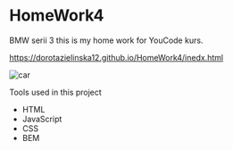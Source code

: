 # HomeWork4
BMW serii 3
this is my home work for YouCode kurs.

https://dorotazielinska12.github.io/HomeWork4/inedx.html

![car](https://media2.giphy.com/media/dZpg8YzJ1K15P8LfUU/giphy.gif?cid=ecf05e47chssluo5x53bi74p65yi3hi3pe0ewvx2uh0us8q1&rid=giphy.gif&ct=g) 

Tools used in this project
- HTML
- JavaScript
- CSS
- BEM



